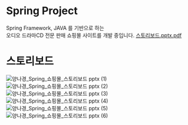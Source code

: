 # Spring Project 
Spring Framework, JAVA 를 기반으로 하는 <br>
오디오 드라마CD 전문 판매 쇼핑몰 사이트를 개발 중입니다.
[스토리보드.pptx.pdf](https://github.com/user-attachments/files/16082594/_.pptx.pdf)

# 스토리보드  
![양나경_Spring_쇼핑몰_스토리보드 pptx (1)](https://github.com/nagyng/shoppingmall2/assets/159399610/2ad0bf5c-d423-4cd8-9edf-9d14a2dd167b)
![양나경_Spring_쇼핑몰_스토리보드 pptx (2)](https://github.com/nagyng/shoppingmall2/assets/159399610/cddb027d-f54c-405d-b871-2a352fee1038)
![양나경_Spring_쇼핑몰_스토리보드 pptx (3)](https://github.com/nagyng/shoppingmall2/assets/159399610/8f37dc1d-0040-437b-94f3-47dbe21ea28b)
![양나경_Spring_쇼핑몰_스토리보드 pptx (4)](https://github.com/nagyng/shoppingmall2/assets/159399610/e5294dab-4270-4e65-b4f8-857ac54ab36d)
![양나경_Spring_쇼핑몰_스토리보드 pptx (5)](https://github.com/nagyng/shoppingmall2/assets/159399610/f30109ea-3296-4794-a698-0a27896631b8)
![양나경_Spring_쇼핑몰_스토리보드 pptx (6)](https://github.com/nagyng/shoppingmall2/assets/159399610/58c7aab6-46e4-4bea-b7a5-c95f3ec5f439)





